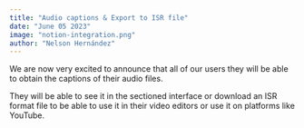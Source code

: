 ```yaml
---
title: "Audio captions & Export to ISR file"
date: "June 05 2023"
image: "notion-integration.png"
author: "Nelson Hernández"
---
```


We are now very excited to announce that all of our users they will be able to obtain the captions of their audio files.

They will be able to see it in the sectioned interface or download an ISR format file to be able to use it in their video editors or use it on platforms like YouTube.